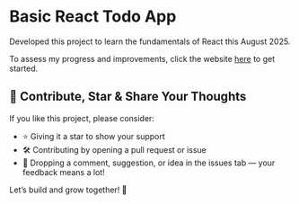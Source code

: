 # Basic React Todo App

Developed this project to learn the fundamentals of React this August 2025.

To assess my progress and improvements, click the website [here](https://my-august-app.netlify.app/) to get started.

## 🙌 Contribute, Star & Share Your Thoughts

If you like this project, please consider:

- ⭐️ Giving it a star to show your support
- 🛠️ Contributing by opening a pull request or issue
- 💬 Dropping a comment, suggestion, or idea in the issues tab — your feedback means a lot!

Let’s build and grow together! 🚀
